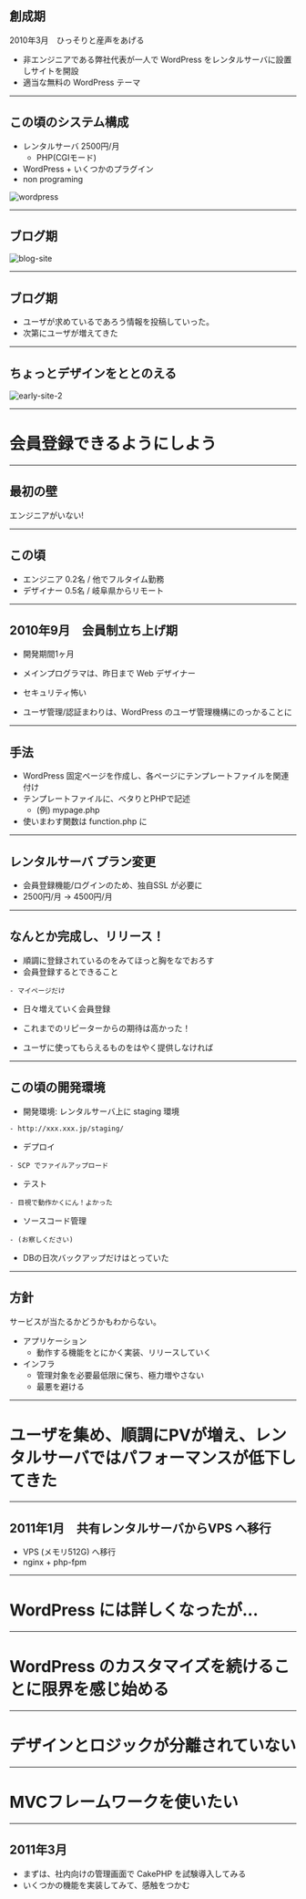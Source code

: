 ## 創成期

2010年3月　ひっそりと産声をあげる

- 非エンジニアである弊社代表が一人で WordPress をレンタルサーバに設置しサイトを開設
- 適当な無料の WordPress テーマ

---

## この頃のシステム構成

- レンタルサーバ 2500円/月
    - PHP(CGIモード)
- WordPress + いくつかのプラグイン 
- non programing

![wordpress](img/wordpress-logo-stacked-rgb.png)

---

## ブログ期

![blog-site](img/screen.png)

---

## ブログ期

- ユーザが求めているであろう情報を投稿していった。
- 次第にユーザが増えてきた

---

## ちょっとデザインをととのえる

![early-site-2](img/early-site-2.png)

---

# 会員登録できるようにしよう

---

## 最初の壁 

エンジニアがいない!

---

## この頃

- エンジニア 0.2名 / 他でフルタイム勤務
- デザイナー 0.5名 / 岐阜県からリモート

---

## 2010年9月　会員制立ち上げ期

- 開発期間1ヶ月
<!-- .element: class="fragment" data-fragment-index="1" -->

- メインプログラマは、昨日まで Web デザイナー
<!-- .element: class="fragment" data-fragment-index="2" -->

- セキュリティ怖い
<!-- .element: class="fragment" data-fragment-index="3" -->

- ユーザ管理/認証まわりは、WordPress のユーザ管理機構にのっかることに
<!-- .element: class="fragment" data-fragment-index="4" -->

---

## 手法

- WordPress 固定ページを作成し、各ページにテンプレートファイルを関連付け
- テンプレートファイルに、ベタりとPHPで記述
    - (例) mypage.php
- 使いまわす関数は function.php に

---

## レンタルサーバ プラン変更

- 会員登録機能/ログインのため、独自SSL が必要に
- 2500円/月 -> 4500円/月

---

## なんとか完成し、リリース！

- 順調に登録されているのをみてほっと胸をなでおろす
- 会員登録するとできること
<!-- .element: class="fragment" data-fragment-index="1" -->

    - マイページだけ
<!-- .element: class="fragment" data-fragment-index="2" -->

- 日々増えていく会員登録
<!-- .element: class="fragment" data-fragment-index="3" -->

- これまでのリピーターからの期待は高かった！
<!-- .element: class="fragment" data-fragment-index="4" -->

- ユーザに使ってもらえるものをはやく提供しなければ
<!-- .element: class="fragment" data-fragment-index="5" -->

---

## この頃の開発環境

- 開発環境: レンタルサーバ上に staging 環境
<!-- .element: class="fragment" data-fragment-index="1" -->

    - http://xxx.xxx.jp/staging/
<!-- .element: class="fragment" data-fragment-index="2" -->

- デプロイ
<!-- .element: class="fragment" data-fragment-index="3" -->

    - SCP でファイルアップロード
<!-- .element: class="fragment" data-fragment-index="4" -->

- テスト
<!-- .element: class="fragment" data-fragment-index="5" -->

    - 目視で動作かくにん！よかった
<!-- .element: class="fragment" data-fragment-index="6" -->

- ソースコード管理
<!-- .element: class="fragment" data-fragment-index="7" -->

    - (お察しください)
<!-- .element: class="fragment" data-fragment-index="8" -->

- DBの日次バックアップだけはとっていた
<!-- .element: class="fragment" data-fragment-index="9" -->

---

## 方針

サービスが当たるかどうかもわからない。

- アプリケーション
    - 動作する機能をとにかく実装、リリースしていく
- インフラ
    - 管理対象を必要最低限に保ち、極力増やさない
    - 最悪を避ける

---

# ユーザを集め、順調にPVが増え、レンタルサーバではパフォーマンスが低下してきた

---

## 2011年1月　共有レンタルサーバからVPS へ移行

- VPS (メモリ512G) へ移行
- nginx + php-fpm

---

# WordPress には詳しくなったが...

---

# WordPress のカスタマイズを続けることに限界を感じ始める

---

# デザインとロジックが分離されていない

---

# MVCフレームワークを使いたい

---

## 2011年3月

- まずは、社内向けの管理画面で CakePHP を試験導入してみる
- いくつかの機能を実装してみて、感触をつかむ

